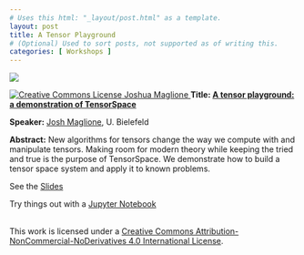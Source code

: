 ```yaml
---
# Uses this html: "_layout/post.html" as a template.
layout: post 
title: A Tensor Playground
# (Optional) Used to sort posts, not supported as of writing this.
categories: [ Workshops ]
---
```


![](/uploads/favicon.png)


<a rel="license" href="http://creativecommons.org/licenses/by-nc-nd/4.0/">
<img alt="Creative Commons License" style="border-width:0" src="https://i.creativecommons.org/l/by-nc-nd/4.0/88x31.png" />
Joshua Maglione
</a>


<a name="Maglione" />
<b>Title: <a href="https://slides.com/joshmaglione/taca2019"> A tensor playground: a demonstration of TensorSpace</a></b>

**Speaker:** <a href="https://www.math.uni-bielefeld.de/~jmaglione/">Josh Maglione</a>, U. Bielefeld

**Abstract:** New algorithms for tensors change the way we compute with and manipulate tensors. Making room for modern theory while keeping the tried and true is the purpose of TensorSpace. We demonstrate how to build a tensor space system and apply it to known problems.

See the [Slides](https://slides.com/joshmaglione/taca2019)

Try things out with a [Jupyter Notebook](https://github.com/joshmaglione/TensorPlayground/releases/latest)


<br />This work is licensed under a <a rel="license" href="http://creativecommons.org/licenses/by-nc-nd/4.0/">Creative Commons Attribution-NonCommercial-NoDerivatives 4.0 International License</a>.
